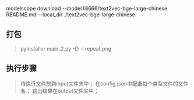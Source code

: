 
modelscope download --model lili666/text2vec-bge-large-chinese README.md --local_dir ./text2vec-bge-large-chinese
## 打包
> pyinstaller main_2.py -D -i repeat.png
> 
> 

## 执行步骤
> 待执行文件放到input文件夹中；
> 在config.json中配置每个类型文件的文件名；
> 输出结果在output文件夹中；